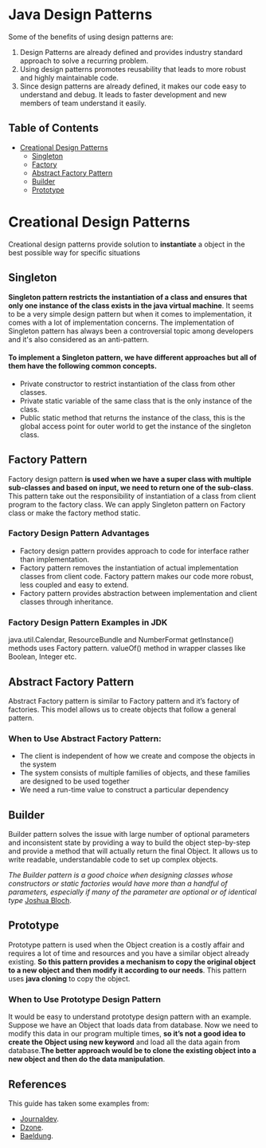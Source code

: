 # Java Design Patterns

Some of the benefits of using design patterns are:

1. Design Patterns are already defined and provides industry standard approach to solve a recurring problem.
2. Using design patterns promotes reusability that leads to more robust and highly maintainable code.
3. Since design patterns are already defined, it makes our code easy to understand and debug. It leads to faster development and new members of team understand it easily.

## Table of Contents
  - [Creational Design Patterns](#creational)
    - [Singleton](#singleton)
    - [Factory](#factory-pattern)
    - [Abstract Factory Pattern](#abstract-factory-pattern)
    - [Builder](#builder)
    - [Prototype](#prototype)


# Creational Design Patterns

Creational design patterns provide solution to __instantiate__ a object in the best possible way for specific situations

## Singleton
__Singleton pattern restricts the instantiation of a class and ensures that only one instance of the class exists in the java virtual machine__. It seems to be a very simple design pattern but when it comes to implementation, it comes with a lot of implementation concerns. The implementation of Singleton pattern has always been a controversial topic among developers and it's also considered as an anti-pattern.

#### To implement a Singleton pattern, we have different approaches but all of them have the following common concepts.
  - Private constructor to restrict instantiation of the class from other classes.
  - Private static variable of the same class that is the only instance of the class.
  - Public static method that returns the instance of the class, this is the global access point for outer world to get the     instance of the singleton class.

## Factory Pattern
Factory design pattern __is used when we have a super class with multiple sub-classes and based on input, we need to return one of the sub-class__. This pattern take out the responsibility of instantiation of a class from client program to the factory class. We can apply Singleton pattern on Factory class or make the factory method static.

### Factory Design Pattern Advantages

  - Factory design pattern provides approach to code for interface rather than implementation.
  - Factory pattern removes the instantiation of actual implementation classes from client code. Factory pattern makes our    code more robust, less coupled and easy to extend. 
  - Factory pattern provides abstraction between implementation and client classes through inheritance.

### Factory Design Pattern Examples in JDK

java.util.Calendar, ResourceBundle and NumberFormat getInstance() methods uses Factory pattern.
valueOf() method in wrapper classes like Boolean, Integer etc.

## Abstract Factory Pattern
Abstract Factory pattern is similar to Factory pattern and it’s factory of factories. This model allows us to create objects that follow a general pattern.

### When to Use Abstract Factory Pattern:

 - The client is independent of how we create and compose the objects in the system
 - The system consists of multiple families of objects, and these families are designed to be used together
 - We need a run-time value to construct a particular dependency

## Builder
Builder pattern solves the issue with large number of optional parameters and inconsistent state by providing a way to build the object step-by-step and provide a method that will actually return the final Object. It allows us to write readable, understandable code to set up complex objects.

*The Builder pattern is a good choice when designing classes whose constructors or static factories would have more than a handful of parameters, especially if many of the parameter are optional or of identical type* [Joshua Bloch](https://github.com/jbloch).

## Prototype
Prototype pattern is used when the Object creation is a costly affair and requires a lot of time and resources and you have a similar object already existing. __So this pattern provides a mechanism to copy the original object to a new object and then modify it according to our needs__. This pattern uses __java cloning__ to copy the object.

### When to Use Prototype Design Pattern

It would be easy to understand prototype design pattern with an example. Suppose we have an Object that loads data from database. Now we need to modify this data in our program multiple times, __so it’s not a good idea to create the Object using new keyword__ and load all the data again from database.__The better approach would be to clone the existing object into a new object and then do the data manipulation__.

## References
This guide has taken some examples from: 
  - [Journaldev](https://www.journaldev.com/1827/java-design-patterns-example-tutorial#singleton-pattern).
  - [Dzone](https://dzone.com/articles/design-patterns-the-builder-pattern).
  - [Baeldung](https://www.baeldung.com/java-abstract-factory-pattern).




